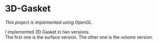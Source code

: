 # 3D-Gasket
*This project is implemented using OpenGL.*

I implemented 3D Gasket in two versions.  
The first one is the surface version. The other one is the volume version.
